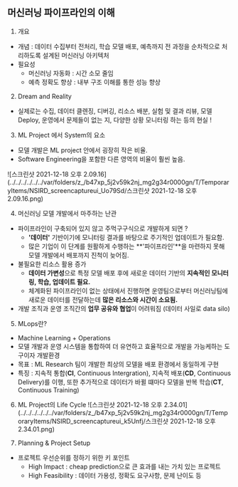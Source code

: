 ## 머신러닝 파이프라인의 이해

1. 개요
- 개념 : 데이터 수집부터 전처리, 학습 모델 배포, 예측까지 전 과정을 순차적으로 처리하도록 설계된 머신러닝 아키텍처
- 필요성
	- 머신러닝 자동화 : 시간 소모 줄임
	- 예측 정확도 향상 : 내부 구조 이해를 통한 성능 향상

2. Dream and Reality
-  실제로는 수집, 데이터 클렌징, 디버깅, 리소스 배분, 실험 및 결과 리뷰, 모델 Deploy, 운영에서 문제들이 없는 지, 다양한 상황 모니터링 하는 등의 현실 !

3. ML Project 에서 System의 요소
- 모델 개발은 ML project 안에서 굉장히 작은 비율.
- Software Engineering을 포함한 다른 영역의 비율이 훨씬 높음.
 
![스크린샷 2021-12-18 오후 2.09.16](../../../../../../var/folders/z_/b47xp_5j2v59k2nj_mg2g34r0000gn/T/TemporaryItems/NSIRD_screencaptureui_Uo79Sd/스크린샷 2021-12-18 오후 2.09.16.png)

4. 머신러닝 모델 개발에서 마주하는 난관
- 파이프라인이 구축되어 있지 않고 주먹구구식으로 개발하게 되면 ?
	- **'데이터'** 기반이기에 모니터링 결과를 바탕으로 주기적인 업데이트가 필요함.
	- 많은 기업이 이 단계를 원활하게 수행하는 **'파이프라인'**을 마련하지 못해 모델 개발에서 배포까지 진척이 늦어짐.
- 불필요한 리소스 활용 증가
	- **데이터 가변성**으로 특정 모델 배포 후에 새로운 데이터 기반의 **지속적인 모니터링, 학습, 업데이트 필요.**
	- 체계화된 파이프라인이 없는 상태에서 진행하면 운영팀으로부터 머신러닝팀에 새로운 데이터를 전달하는데 **많은 리소스와 시간이 소요됨.**
- 개발 조직과 운영 조직간의 **업무 공유와 협업**이 어려워짐 (데이터 사일로 data silo)

5. MLops란?
- Machine Learning + Operations
- 모델 개발과 운영 시스템을 통합하여 더 유연하고 효율적으로 개발을 가능케하는 도구이자 개발환경
- 목표 : ML Research 팀이 개발한 최상의 모델을 배포 환경에서 동일하게 구현
- 특징 : 지속적 통합(**CI**, Continuous Intergration), 지속적 배포(**CD**, Continuous Delivery)를 이행, 또한 추가적으로 데이터가 바뀔 떄마다 모델을 반복 학습(**CT**, Continuous Training)

6. ML Project의 Life Cycle
![스크린샷 2021-12-18 오후 2.34.01](../../../../../../var/folders/z_/b47xp_5j2v59k2nj_mg2g34r0000gn/T/TemporaryItems/NSIRD_screencaptureui_k5Unfj/스크린샷 2021-12-18 오후 2.34.01.png)

7. Planning & Project Setup
- 프로젝트 우선순위를 정하기 위한 키 포인트
	- High Impact : cheap prediction으로 큰 효과를 내는 가치 있는 프로젝트
	- High Feasibility : 데이터 가용성, 정확도 요구사항, 문제 난이도 등
	
